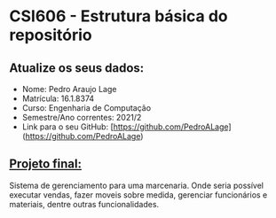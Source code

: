 # **CSI606 - Estrutura básica do repositório**

## Atualize os seus dados:

- Nome: Pedro Araujo Lage
- Matrícula: 16.1.8374
- Curso: Engenharia de Computação
- Semestre/Ano correntes: 2021/2
- Link para o seu GitHub: [https://github.com/PedroALage] (https://github.com/PedroALage)

## [Projeto final:](./Projeto/README.md) 

Sistema de gerenciamento para uma marcenaria.
Onde seria possível executar vendas, fazer moveis sobre medida, gerenciar funcionários e materiais, dentre outras funcionalidades.


